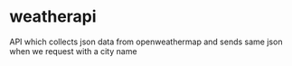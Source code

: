 # weatherapi
API which collects json data from openweathermap and sends same json when we request with a city name
